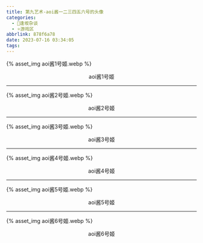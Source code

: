 ```yaml
---
title: 第九艺术-aoi酱一二三四五六号的头像
categories:
  - 🌙逢坂杂谈
  - ⭐游戏区
abbrlink: 878f6a78
date: 2023-07-16 03:34:05
tags:
---
```


{% asset_img aoi酱1号姬.webp %}
<p style="text-align:center">aoi酱1号姬</p>

<!--more-->

***

{% asset_img aoi酱2号姬.webp %}
<p style="text-align:center">aoi酱2号姬</p>

***

{% asset_img aoi酱3号姬.webp %}
<p style="text-align:center">aoi酱3号姬</p>

***

{% asset_img aoi酱4号姬.webp %}
<p style="text-align:center">aoi酱4号姬</p>

***

{% asset_img aoi酱5号姬.webp %}
<p style="text-align:center">aoi酱5号姬</p>

***

{% asset_img aoi酱6号姬.webp %}
<p style="text-align:center">aoi酱6号姬</p>
